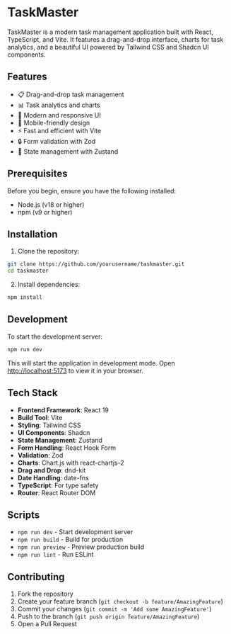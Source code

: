 # TaskMaster

TaskMaster is a modern task management application built with React, TypeScript, and Vite. It features a drag-and-drop interface, charts for task analytics, and a beautiful UI powered by Tailwind CSS and Shadcn UI components.

## Features

- 📋 Drag-and-drop task management
- 📊 Task analytics and charts
- 🎨 Modern and responsive UI
- 📱 Mobile-friendly design
- ⚡ Fast and efficient with Vite
- 🔒 Form validation with Zod
- 🎯 State management with Zustand

## Prerequisites

Before you begin, ensure you have the following installed:
- Node.js (v18 or higher)
- npm (v9 or higher)

## Installation

1. Clone the repository:
```bash
git clone https://github.com/yourusername/taskmaster.git
cd taskmaster
```

2. Install dependencies:
```bash
npm install
```

## Development

To start the development server:

```bash
npm run dev
```

This will start the application in development mode. Open [http://localhost:5173](http://localhost:5173) to view it in your browser.


## Tech Stack

- **Frontend Framework**: React 19
- **Build Tool**: Vite
- **Styling**: Tailwind CSS
- **UI Components**: Shadcn
- **State Management**: Zustand
- **Form Handling**: React Hook Form
- **Validation**: Zod
- **Charts**: Chart.js with react-chartjs-2
- **Drag and Drop**: dnd-kit
- **Date Handling**: date-fns
- **TypeScript**: For type safety
- **Router**: React Router DOM

## Scripts

- `npm run dev` - Start development server
- `npm run build` - Build for production
- `npm run preview` - Preview production build
- `npm run lint` - Run ESLint

## Contributing

1. Fork the repository
2. Create your feature branch (`git checkout -b feature/AmazingFeature`)
3. Commit your changes (`git commit -m 'Add some AmazingFeature'`)
4. Push to the branch (`git push origin feature/AmazingFeature`)
5. Open a Pull Request



